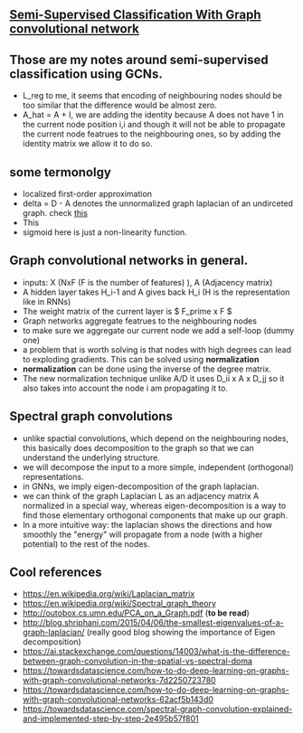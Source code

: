 ## [Semi-Supervised Classification With Graph convolutional network](https://arxiv.org/pdf/1609.02907.pdf)

## Those are my notes around semi-supervised classification using GCNs.

- L_reg to me, it seems that encoding of neighbouring nodes should be too similar that the difference would be almost zero.
- A_hat = A + I, we are adding the identity because A does not have 1 in the current node position i,i and though it will not be able to propagate the current node featrues to the neighbouring ones, so by adding the identity matrix we allow it to do so.

## some termonolgy

- localized first-order approximation
- delta = D - A denotes the unnormalized graph laplacian of an undirceted graph. check [this](https://en.wikipedia.org/wiki/Laplacian_matrix)
- This
- sigmoid here is just a non-linearity function.

## Graph convolutional networks in general.

- inputs: X (NxF (F is the number of features) ), A (Adjacency matrix)
- A hidden layer takes H_i-1 and A gives back H_i (H is the representation like in RNNs)
- The weight matrix of the current layer is $ F_prime x F $
- Graph networks aggregate featrues to the neighbouring nodes
- to make sure we aggregate our current node we add a self-loop (dummy one)
- a problem that is worth solving is that nodes with high degrees can lead to exploding gradients. This can be solved using **normalization**
- **normalization** can be done using the inverse of the degree matrix.
- The new normalization technique unlike A/D it uses D_ii x A x D_jj so it also takes into account the node i am propagating it to.

## Spectral graph convolutions

- unlike spactial convolutions, which depend on the neighbouring nodes, this basically does decomposition to the graph so that we can understand the underlying structure.
- we will decompose the input to a more simple, independent (orthogonal) representations.
- in GNNs, we imply eigen-decomposition of the graph laplacian.
- we can think of the graph Laplacian L as an adjacency matrix A normalized in a special way, whereas eigen-decomposition is a way to find those elementary orthogonal components that make up our graph.
- In a more intuitive way: the laplacian shows the directions and how smoothly the "energy" will propagate from a node (with a higher potential) to the rest of the nodes.

## Cool references

- https://en.wikipedia.org/wiki/Laplacian_matrix
- https://en.wikipedia.org/wiki/Spectral_graph_theory
- http://outobox.cs.umn.edu/PCA_on_a_Graph.pdf (**to be read**)
- http://blog.shriphani.com/2015/04/06/the-smallest-eigenvalues-of-a-graph-laplacian/ (really good blog showing the importance of Eigen decomposition)
- https://ai.stackexchange.com/questions/14003/what-is-the-difference-between-graph-convolution-in-the-spatial-vs-spectral-doma
- https://towardsdatascience.com/how-to-do-deep-learning-on-graphs-with-graph-convolutional-networks-7d2250723780
- https://towardsdatascience.com/how-to-do-deep-learning-on-graphs-with-graph-convolutional-networks-62acf5b143d0
- https://towardsdatascience.com/spectral-graph-convolution-explained-and-implemented-step-by-step-2e495b57f801
